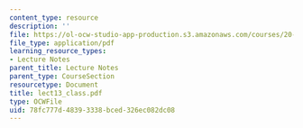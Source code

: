 ```yaml
---
content_type: resource
description: ''
file: https://ol-ocw-studio-app-production.s3.amazonaws.com/courses/20-462j-molecular-principles-of-biomaterials-spring-2006/78fc777d48393338bced326ec082dc08_lect13_class.pdf
file_type: application/pdf
learning_resource_types:
- Lecture Notes
parent_title: Lecture Notes
parent_type: CourseSection
resourcetype: Document
title: lect13_class.pdf
type: OCWFile
uid: 78fc777d-4839-3338-bced-326ec082dc08
---
```

